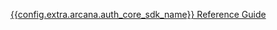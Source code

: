 <span><a href="https://auth-core-sdk-ref-guide.netlify.app/" target="_blank">{{config.extra.arcana.auth_core_sdk_name}} Reference Guide</a></span>